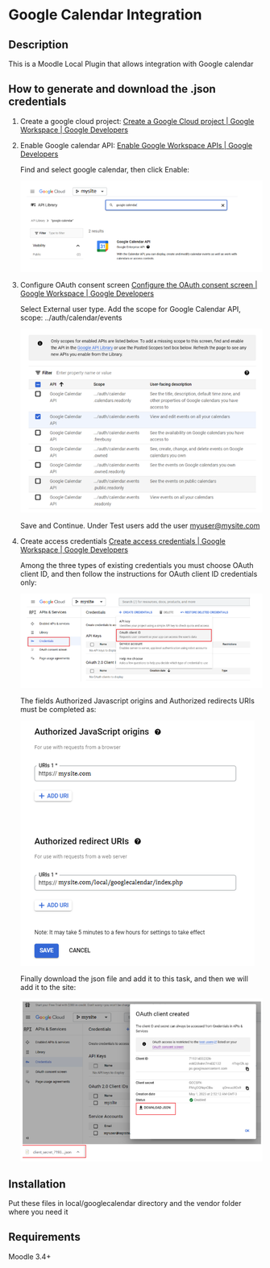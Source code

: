 # Google Calendar Integration

## Description
This is a Moodle Local Plugin that allows integration with Google calendar

## How to generate and download the .json credentials

1. Create a google cloud project:
    [Create a Google Cloud project  |  Google Workspace  |  Google Developers](https://developers.google.com/workspace/guides/create-project)

2. Enable Google calendar API:
    [Enable Google Workspace APIs  |  Google Developers](https://developers.google.com/workspace/guides/enable-apis)

    Find and select google calendar, then click Enable:

    ![Enable](pix/img1.png)

3. Configure OAuth consent screen
    [Configure the OAuth consent screen  |  Google Workspace  |  Google Developers](https://developers.google.com/workspace/guides/configure-oauth-consent)

    Select External user type.
    Add the scope for Google Calendar API, scope: ../auth/calendar/events

    ![Scope](pix/img2.png)

    Save and Continue.
    Under Test users add the user myuser@mysite.com

4. Create access credentials
    [Create access credentials  |  Google Workspace  |  Google Developers](https://developers.google.com/workspace/guides/create-credentials)

    Among the three types of existing credentials you must choose OAuth client ID, and then follow the instructions for OAuth client ID credentials only:

    ![OAuth](pix/img3.png)

    The fields Authorized Javascript origins and Authorized redirects URIs must be completed as:

    ![URIs](pix/img4.png)

    Finally download the json file and add it to this task, and then we will add it to the site:

    ![JSON](pix/img5.png)

## Installation
Put these files in local/googlecalendar directory and the vendor folder where you need it

## Requirements
Moodle 3.4+